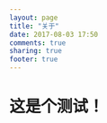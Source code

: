 ```yaml
---
layout: page
title: "关于"
date: 2017-08-03 17:50
comments: true
sharing: true
footer: true
---
```



# 这是个测试！